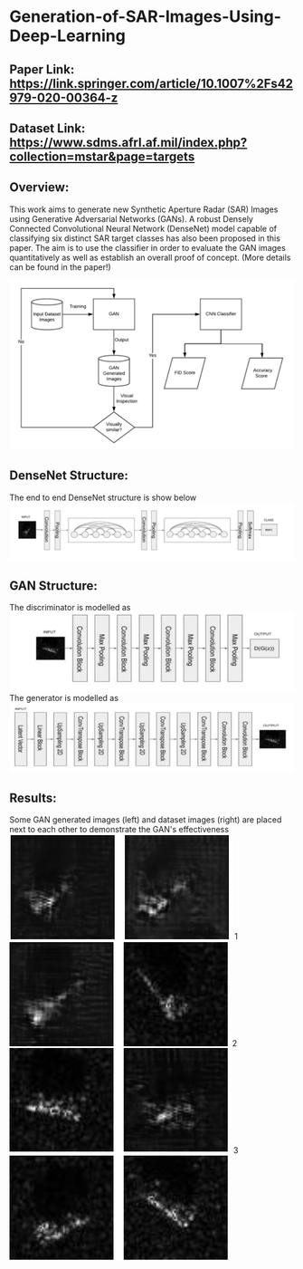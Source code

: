 # Generation-of-SAR-Images-Using-Deep-Learning

## Paper Link: https://link.springer.com/article/10.1007%2Fs42979-020-00364-z
## Dataset Link: https://www.sdms.afrl.af.mil/index.php?collection=mstar&page=targets

## Overview: 
This work aims to generate new Synthetic Aperture Radar (SAR) Images using Generative Adversarial Networks (GANs). A robust Densely Connected Convolutional Neural Network (DenseNet) model capable of classifying six distinct SAR target classes has also been proposed in this paper. The aim is to use the classifier in order to evaluate the GAN images quantitatively as well as establish an overall proof of concept. (More details can be found in the paper!)

![alt text](https://github.com/MukundSai7907/Generation-of-SAR-Images-Using-Deep-Learning/blob/main/Overview.png?raw=true)

## DenseNet Structure: 
The end to end DenseNet structure is show below
![alt text](https://github.com/MukundSai7907/Generation-of-SAR-Images-Using-Deep-Learning/blob/main/DENSE_NET.png?raw=true)


## GAN Structure: 
The discriminator is modelled as
![alt text](https://github.com/MukundSai7907/Generation-of-SAR-Images-Using-Deep-Learning/blob/main/DIS.png?raw=true)
The generator is modelled as
![alt text](https://github.com/MukundSai7907/Generation-of-SAR-Images-Using-Deep-Learning/blob/main/GEN.png?raw=true)


## Results:
Some GAN generated images (left) and dataset images (right) are placed next to each other to demonstrate the GAN's effectiveness
![alt text](https://github.com/MukundSai7907/Generation-of-SAR-Images-Using-Deep-Learning/blob/main/tur1.png?raw=true)
1
![alt text](https://github.com/MukundSai7907/Generation-of-SAR-Images-Using-Deep-Learning/blob/main/tur2.png?raw=true)
2
![alt text](https://github.com/MukundSai7907/Generation-of-SAR-Images-Using-Deep-Learning/blob/main/tur3.png?raw=true)
3
![alt text](https://github.com/MukundSai7907/Generation-of-SAR-Images-Using-Deep-Learning/blob/main/tur4.png?raw=true)
